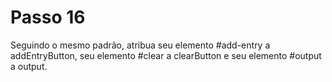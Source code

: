 # Passo 16

Seguindo o mesmo padrão, atribua seu elemento #add-entry a addEntryButton, seu elemento #clear a clearButton e seu elemento #output a output.